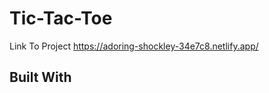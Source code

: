 # Tic-Tac-Toe


Link To Project https://adoring-shockley-34e7c8.netlify.app/


 <h2>Built With </h2>
